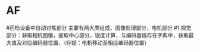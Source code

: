 # AF
#药检设备中自动对焦部分
主要有两大类组成，图像处理部分，电机部分
#1.视觉部分：获取相机图像，提取中心部分，锐度计算，与编码器值存在字典中，获取最大值及对应编码器位置，（存疑：电机移动至相应编码器位置）
